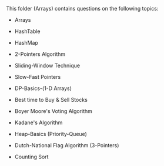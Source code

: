 This folder (Arrays) contains questions on the following topics:

* Arrays

* HashTable

* HashMap

* 2-Pointers Algorithm
 
* Sliding-Window Technique

* Slow-Fast Pointers

* DP-Basics-(1-D Arrays)

* Best time to Buy & Sell Stocks

* Boyer Moore's Voting Algorithm

* Kadane's Algorithm

* Heap-Basics (Priority-Queue)

* Dutch-National Flag Algorithm (3-Pointers)

* Counting Sort
